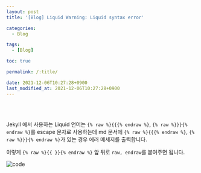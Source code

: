 ```yaml
---
layout: post
title: '[Blog] Liquid Warning: Liquid syntax error'

categories: 
  - Blog

tags: 
  - [Blog]

toc: true

permalink: /:title/

date: 2021-12-06T10:27:28+0900
last_modified_at: 2021-12-06T10:27:28+0900
---
```


<br>
<br>

Jekyll 에서 사용하는 Liquid 언어는 `{% raw %}{{{% endraw %}`, `{% raw %}}}{% endraw %}`를 escape 문자로 사용하는데 md 문서에 `{% raw %}{{{% endraw %}`, `{% raw %}}}{% endraw %}`가 있는 경우 에러 메세지를 출력합니다.

이렇게 `{% raw %}{{ }}{% endraw %}` 앞 뒤로 `raw, endraw`를 붙여주면 됩니다.

![code](https://user-images.githubusercontent.com/87692499/144773422-3659b60d-86e4-4095-bbdf-08e706e35af0.png)